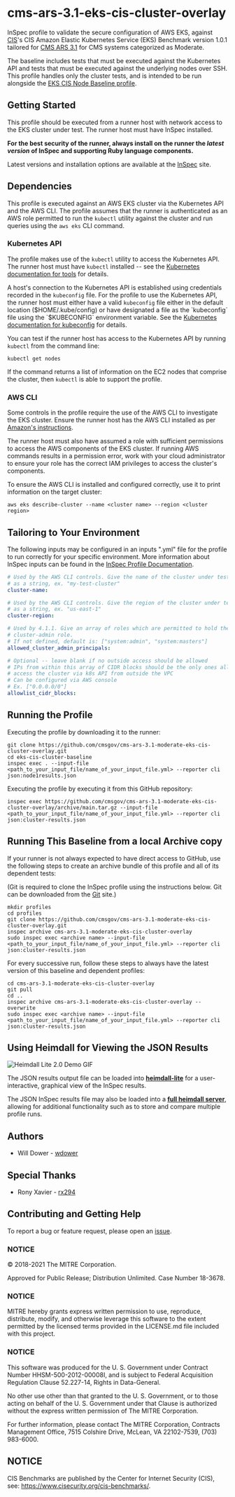 # cms-ars-3.1-eks-cis-cluster-overlay

InSpec profile to validate the secure configuration of AWS EKS, against [CIS](https://www.cisecurity.org/cis-benchmarks/)'s CIS Amazon Elastic Kubernetes Service (EKS) Benchmark version 1.0.1 tailored for [CMS ARS 3.1](https://www.cms.gov/Research-Statistics-Data-and-Systems/CMS-Information-Technology/InformationSecurity/Info-Security-Library-Items/ARS-31-Publication.html) for CMS systems categorized as Moderate.

The baseline includes tests that must be executed against the Kubernetes API and tests that must be executed against the underlying nodes over SSH. This profile handles only the cluster tests, and is intended to be run alongside the [EKS CIS Node Baseline profile](https://github.com/mitre/eks-cis-node-baseline).

## Getting Started

This profile should be executed from a runner host with network access to the EKS cluster under test. The runner host must have InSpec installed.

**For the best security of the runner, always install on the runner the _latest version_ of InSpec and supporting Ruby language components.**

Latest versions and installation options are available at the [InSpec](http://inspec.io/) site.

## Dependencies

This profile is executed against an AWS EKS cluster via the Kubernetes API and the AWS CLI. The profile assumes that the runner is authenticated as an AWS role permitted to run the `kubectl` utility against the cluster and run queries using the `aws eks` CLI command.

### Kubernetes API

The profile makes use of the `kubectl` utility to access the Kubernetes API. The runner host must have `kubectl` installed -- see the [Kubernetes documentation for tools](https://kubernetes.io/docs/tasks/tools/) for details.

A host's connection to the Kubernetes API is established using credentials recorded in the `kubeconfig` file. For the profile to use the Kubernetes API, the runner host must either have a valid `kubeconfig` file either in the default location ($HOME/.kube/config) or have designated a file as the `kubeconfig` file using the `$KUBECONFIG` environment variable. See the [Kubernetes documentation for kubeconfig](https://kubernetes.io/docs/concepts/configuration/organize-cluster-access-kubeconfig/) for details.

You can test if the runner host has access to the Kubernetes API by running `kubectl` from the command line:

```
kubectl get nodes
```

If the command returns a list of information on the EC2 nodes that comprise the cluster, then `kubectl` is able to support the profile.

### AWS CLI

Some controls in the profile require the use of the AWS CLI to investigate the EKS cluster. Ensure the runner host has the AWS CLI installed as per [Amazon's instructions](https://docs.aws.amazon.com/cli/latest/userguide/getting-started-install.html).

The runner host must also have assumed a role with sufficient permissions to access the AWS components of the EKS cluster. If running AWS commands results in a permission error, work with your cloud administrator to ensure your role has the correct IAM privileges to access the cluster's components.

To ensure the AWS CLI is installed and configured correctly, use it to print information on the target cluster:

```
aws eks describe-cluster --name <cluster name> --region <cluster region>
```

## Tailoring to Your Environment

The following inputs may be configured in an inputs ".yml" file for the profile to run correctly for your specific environment. More information about InSpec inputs can be found in the [InSpec Profile Documentation](https://www.inspec.io/docs/reference/profiles/).

```yaml
# Used by the AWS CLI controls. Give the name of the cluster under test
# as a string, ex. "my-test-cluster"
cluster-name:

# Used by the AWS CLI controls. Give the region of the cluster under test
# as a string, ex. "us-east-1"
cluster-region:

# Used by 4.1.1. Give an array of roles which are permitted to hold the
# cluster-admin role.
# If not defined, default is: ["system:admin", "system:masters"]
allowed_cluster_admin_principals:

# Optional -- leave blank if no outside access should be allowed
# IPs from within this array of CIDR blocks should be the only ones allowed to
# access the cluster via k8s API from outside the VPC
# Can be configured via AWS console
# Ex. ["0.0.0.0/0"]
allowlist_cidr_blocks:
```

## Running the Profile

Executing the profile by downloading it to the runner:

```
git clone https://github.com/cmsgov/cms-ars-3.1-moderate-eks-cis-cluster-overlay.git
cd eks-cis-cluster-baseline
inspec exec . --input-file <path_to_your_input_file/name_of_your_input_file.yml> --reporter cli json:node1results.json
```

Executing the profile by executing it from this GitHub repository:

```
inspec exec https://github.com/cmsgov/cms-ars-3.1-moderate-eks-cis-cluster-overlay/archive/main.tar.gz --input-file <path_to_your_input_file/name_of_your_input_file.yml> --reporter cli json:cluster-results.json
```

## Running This Baseline from a local Archive copy

If your runner is not always expected to have direct access to GitHub, use the following steps to create an archive bundle of this profile and all of its dependent tests:

(Git is required to clone the InSpec profile using the instructions below. Git can be downloaded from the [Git](https://git-scm.com/book/en/v2/Getting-Started-Installing-Git) site.)

```
mkdir profiles
cd profiles
git clone https://github.com/cmsgov/cms-ars-3.1-moderate-eks-cis-cluster-overlay.git
inspec archive cms-ars-3.1-moderate-eks-cis-cluster-overlay
sudo inspec exec <archive name> --input-file <path_to_your_input_file/name_of_your_input_file.yml> --reporter cli json:cluster-results.json
```

For every successive run, follow these steps to always have the latest version of this baseline and dependent profiles:

```
cd cms-ars-3.1-moderate-eks-cis-cluster-overlay
git pull
cd ..
inspec archive cms-ars-3.1-moderate-eks-cis-cluster-overlay --overwrite
sudo inspec exec <archive name> --input-file <path_to_your_input_file/name_of_your_input_file.yml> --reporter cli json:cluster-results.json
```

## Using Heimdall for Viewing the JSON Results

![Heimdall Lite 2.0 Demo GIF](https://github.com/mitre/heimdall2/blob/master/apps/frontend/public/heimdall-lite-2.0-demo-5fps.gif)

The JSON results output file can be loaded into **[heimdall-lite](https://heimdall-lite.mitre.org/)** for a user-interactive, graphical view of the InSpec results.

The JSON InSpec results file may also be loaded into a **[full heimdall server](https://github.com/mitre/heimdall)**, allowing for additional functionality such as to store and compare multiple profile runs.

## Authors

- Will Dower - [wdower](https://github.com/wdower)

## Special Thanks

- Rony Xavier - [rx294](https://github.com/rx294)

## Contributing and Getting Help

To report a bug or feature request, please open an [issue](https://github.com/cmsgov/cms-ars-3.1-moderate-eks-cis-cluster-overlay/issues/new).

### NOTICE

© 2018-2021 The MITRE Corporation.

Approved for Public Release; Distribution Unlimited. Case Number 18-3678.

### NOTICE

MITRE hereby grants express written permission to use, reproduce, distribute, modify, and otherwise leverage this software to the extent permitted by the licensed terms provided in the LICENSE.md file included with this project.

### NOTICE

This software was produced for the U. S. Government under Contract Number HHSM-500-2012-00008I, and is subject to Federal Acquisition Regulation Clause 52.227-14, Rights in Data-General.

No other use other than that granted to the U. S. Government, or to those acting on behalf of the U. S. Government under that Clause is authorized without the express written permission of The MITRE Corporation.

For further information, please contact The MITRE Corporation, Contracts Management Office, 7515 Colshire Drive, McLean, VA 22102-7539, (703) 983-6000.

## NOTICE

CIS Benchmarks are published by the Center for Internet Security (CIS), see: https://www.cisecurity.org/cis-benchmarks/.
